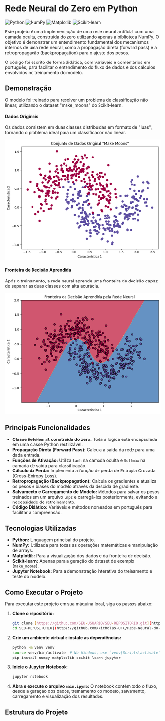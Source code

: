 # Rede Neural do Zero em Python

![Python](https://img.shields.io/badge/Python-3.10+-blue?logo=python&logoColor=yellow)
![NumPy](https://img.shields.io/badge/Numpy-1.24.3-blue?logo=numpy)
![Matplotlib](https://img.shields.io/badge/Matplotlib-3.7.1-orange?logo=matplotlib)
![Scikit-learn](https://img.shields.io/badge/scikit--learn-1.3.0-orange?logo=scikit-learn)

Este projeto é uma implementação de uma rede neural artificial com uma camada oculta, construída do zero utilizando apenas a biblioteca NumPy. O objetivo é demonstrar um entendimento fundamental dos mecanismos internos de uma rede neural, como a propagação direta (forward pass) e a retropropagação (backpropagation) para o ajuste dos pesos.

O código foi escrito de forma didática, com variáveis e comentários em português, para facilitar o entendimento do fluxo de dados e dos cálculos envolvidos no treinamento do modelo.

## Demonstração

O modelo foi treinado para resolver um problema de classificação não linear, utilizando o dataset "make_moons" do Scikit-learn.

#### Dados Originais
Os dados consistem em duas classes distribuídas em formato de "luas", tornando o problema ideal para um classificador não linear.

![Dados Originais](./imagens/dados.png)

#### Fronteira de Decisão Aprendida
Após o treinamento, a rede neural aprende uma fronteira de decisão capaz de separar as duas classes com alta acurácia.

![Fronteira de Decisão](./imagens/fronteira.png)

## Principais Funcionalidades

-   **Classe `RedeNeural` construída do zero:** Toda a lógica está encapsulada em uma classe Python reutilizável.
-   **Propagação Direta (Forward Pass):** Calcula a saída da rede para uma dada entrada.
-   **Funções de Ativação:** Utiliza `tanh` na camada oculta e `Softmax` na camada de saída para classificação.
-   **Cálculo da Perda:** Implementa a função de perda de Entropia Cruzada (Cross-Entropy Loss).
-   **Retropropagação (Backpropagation):** Calcula os gradientes e atualiza os pesos e biases do modelo através da descida de gradiente.
-   **Salvamento e Carregamento de Modelo:** Métodos para salvar os pesos treinados em um arquivo `.npz` e carregá-los posteriormente, evitando a necessidade de retreinamento.
-   **Código Didático:** Variáveis e métodos nomeados em português para facilitar a compreensão.

## Tecnologias Utilizadas

-   **Python:** Linguagem principal do projeto.
-   **NumPy:** Utilizada para todas as operações matemáticas e manipulação de arrays.
-   **Matplotlib:** Para a visualização dos dados e da fronteira de decisão.
-   **Scikit-learn:** Apenas para a geração do dataset de exemplo (`make_moons`).
-   **Jupyter Notebook:** Para a demonstração interativa do treinamento e teste do modelo.

## Como Executar o Projeto

Para executar este projeto em sua máquina local, siga os passos abaixo:

1.  **Clone o repositório:**
    ```bash
    git clone [https://github.com/SEU-USUARIO/SEU-REPOSITORIO.git](https://github.com/SEU-USUARIO/SEU-REPOSITORIO.git)
    cd SEU-REPOSITORIO](https://github.com/Nicholas-UFC/Rede-Neural-do-Zero.git)
    ```

2.  **Crie um ambiente virtual e instale as dependências:**
    ```bash
    python -m venv venv
    source venv/bin/activate  # No Windows, use `venv\Scripts\activate`
    pip install numpy matplotlib scikit-learn jupyter
    ```

3.  **Inicie o Jupyter Notebook:**
    ```bash
    jupyter notebook
    ```

4.  **Abra e execute o arquivo `main.ipynb`:** O notebook contém todo o fluxo, desde a geração dos dados, treinamento do modelo, salvamento, carregamento e visualização dos resultados.

## Estrutura do Projeto
